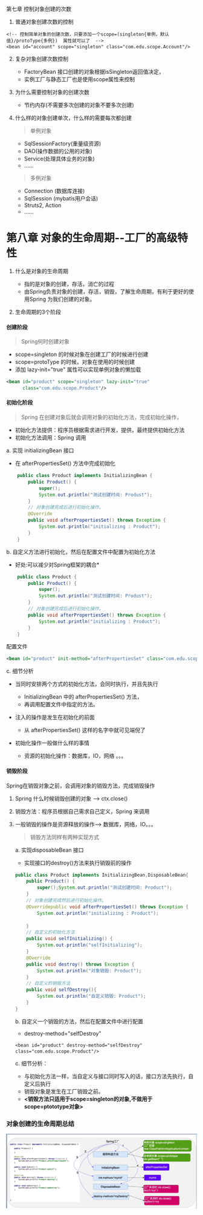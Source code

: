 第七章 控制对象创建的次数

1. 普通对象创建次数的控制

```
<!-- 控制简单对象的创建次数，只要添加一个scope=(singleton{单例，默认值}/protoType{多例})  属性就可以了  -->   
<bean id="account" scope="singleton" class="com.edu.scope.Account"/>

```
2. 复杂对象创建次数控制
    - FactoryBean 接口创建的对象根据isSingleton返回值决定，
    - 实例工厂与静态工厂也是使用scope属性来控制

3. 为什么需要控制对象的创建次数
    - 节约内存(不需要多次创建的对象不要多次创建)

4. 什么样的对象创建单次，什么样的需要每次都创建

     > 单例对象
    - SqlSessionFactory(重量级资源)
    - DAO(操作数据的公用的对象)
    - Service(处理具体业务的对象)
    - ......
     > 多例对象
    - Connection (数据库连接)
    - SqlSession (mybatis用户会话)
    - Struts2, Action
    - ......


# 第八章 对象的生命周期--工厂的高级特性

1. 什么是对象的生命周期
    - 指的是对象的创建，存活，消亡的过程
    - 由Spring负责对象的创建，存活，销毁，了解生命周期，有利于更好的使用Spring
      为我们创建的对象。

2. 生命周期的3个阶段

#### 创建阶段
> Spring何时创建对象

+ scope=singleton 的时候对象在创建工厂的时候进行创建
+ scope=protoType 的时候，对象在使用的时候创建
+ 添加 lazy-init="true" 属性可以实现单例对象的懒加载 
```xml
<bean id="product" scope="singleton" lazy-init="true" 
      class="com.edu.scope.Product"/>
```

#### 初始化阶段
> Spring 在创建对象后就会调用对象的初始化方法，完成初始化操作，
- 初始化方法提供：程序员根据需求进行开发，提供，最终提供初始化方法
- 初始化方法调用：Spring 调用

a. 实现 initializingBean 接口
- 在 afterPropertiesSet() 方法中完成初始化

```java
    public class Product implements InitializingBean {
        public Product() {
            super();
            System.out.println("测试创建时间: Produst");
        }
        // 对象创建完成后进行初始化操作。
        @Override
        public void afterPropertiesSet() throws Exception {
            System.out.println("initializing : Product");
        }
    }
```
b. 自定义方法进行初始化，然后在配置文件中配置为初始化方法

  * 好处:可以减少对Spring框架的耦合*

```java
    public class Product {
        public Product() {
            super();
            System.out.println("测试创建时间: Produst");
        }
        // 对象创建完成后进行初始化操作。
        public void afterPropertiesSet() throws Exception {
            System.out.println("initializing : Product");
        }
    }
```
配置文件
```xml
<bean id="product" init-method="afterPropertiesSet" class="com.edu.scope.Product"/>
```

c. 细节分析

* 当同时安排两个方式的初始化方法，会同时执行，并且先执行
    - InitializingBean 中的 afterPropertiesSet() 方法，
    - 再调用配置文件中指定的方法。

 * 注入的操作是发生在初始化的前面
    - 从 afterPropertiesSet() 这样的名字中就可见端倪了
 * 初始化操作一般做什么样的事情
    - 资源的初始化操作：数据库，IO，网络 。。。

#### 销毁阶段

 Spring在销毁对象之前，会调用对象的销毁方法，完成销毁操作
 1. Spring 什么时候销毁创建的对象 --> ctx.close()
 2. 销毁方法：程序员根据自己需求自己定义，Spring 来调用
 3. 一般销毁的操作是资源释放的操作--> 数据库，网络，IO。。。
    
    > 销毁方法同样有两种实现方式

    a. 实现disposableBean 接口
      - 实现接口的destroy()方法来执行销毁前的操作

    ```java
    public class Product implements InitializingBean,DisposableBean{
        public Product() {
            super();System.out.println("测试创建时间: Product");
        }
        // 对象创建完成然后进行初始化操作。
        @Overridepublic void afterPropertiesSet() throws Exception {
            System.out.println("initializing : Product");

        }
        // 自定义的初始化方法
        public void selfInitializing() {
            System.out.println("selfInitializing");
        }
        @Override
        public void destroy() throws Exception {
            System.out.println("对象销毁: Product");
        }
        // 自定义的销毁方法
        public void selfDestroy(){
            System.out.println("自定义销毁: Product");
        }
    }
    ```
    b. 自定义一个销毁的方法，然后在配置文件中进行配置
        
    - destroy-method="selfDestroy"

    ```
    <bean id="product" destroy-method="selfDestroy" class="com.edu.scope.Product"/>
    ```

    c. 细节分析：
        
    - 与初始化方法一样，当自定义与接口同时写入的话，接口方法先执行，自定义后执行
    - 销毁对象是发生在工厂销毁之前。
    - **<销毁方法只适用于scope=singleton的对象,不做用于scope=ptototype对象>**

### 对象创建的生命周期总结

![bean生命周期](beanlifecycle.png) 



